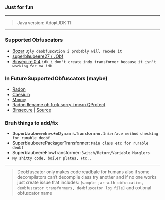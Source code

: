 ### Just for fun

---

> Java version: AdoptJDK 11
---

### Supported Obfuscators
- [Bozar](https://github.com/vimasig/Bozar) `Ugly deobfuscation i probably will recode it`
- [superblaubeere27 / JObf](https://github.com/superblaubeere27/obfuscator)
- [Binsecure 0.4](https://binclub.dev/binscure/) `idk i don't create indy transformer because it isn't working for me idk`

### In Future Supported Obfuscators (maybe)
- [Radon](https://github.com/ItzSomebody/radon)
- [Caesium](https://github.com/sim0n/Caesium)
- [Mosey](https://github.com/Hippo/Mosey)
- [Radon Rename oh fuck sorry i mean QProtect](https://mdma.dev/)
- [Binsecure](https://binclub.dev/purchasing/) | [Source](https://github.com/Crystallinqq/binscure)

### Bruh things to add/fix
- SuperblaubeereInvokeDynamicTransformer: `Interface method checking for runable deobf`
- SuperblaubeerePackagerTransformer: `Main class etc for runable deobf`
- SuperblaubeereFlowTransformer: `Switch/Return/Variable Manglers`
- `My shitty code, boiler plates, etc..`
---

> Deobfuscator only makes code readbale for humans also if some decompilators can't decompile class try another and if no one works just create issue that includes: `[sample jar with obfuscation, deobfuscator transformers, deobfuscator log file]` and optional obfuscator name